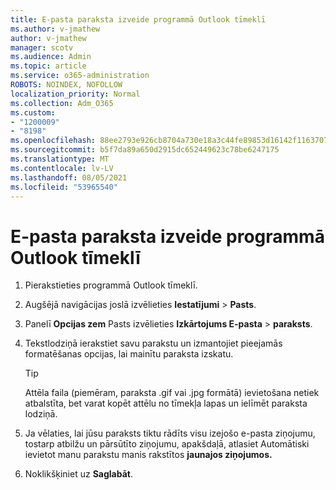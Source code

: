 ```yaml
---
title: E-pasta paraksta izveide programmā Outlook tīmeklī
ms.author: v-jmathew
author: v-jmathew
manager: scotv
ms.audience: Admin
ms.topic: article
ms.service: o365-administration
ROBOTS: NOINDEX, NOFOLLOW
localization_priority: Normal
ms.collection: Adm_O365
ms.custom:
- "1200009"
- "8198"
ms.openlocfilehash: 88ee2793e926cb8704a730e18a3c44fe89853d16142f1163707149d8b01be5d9
ms.sourcegitcommit: b5f7da89a650d2915dc652449623c78be6247175
ms.translationtype: MT
ms.contentlocale: lv-LV
ms.lasthandoff: 08/05/2021
ms.locfileid: "53965540"
---
```

# <a name="create-email-signature-in-outlook-on-the-web"></a>E-pasta paraksta izveide programmā Outlook tīmeklī

1. Pierakstieties programmā Outlook tīmeklī.
2. Augšējā navigācijas joslā izvēlieties **Iestatījumi**  >  **Pasts**.
3. Panelī **Opcijas zem** Pasts izvēlieties **Izkārtojums E-pasta**   >  **paraksts**.
4. Tekstlodziņā ierakstiet savu parakstu un izmantojiet pieejamās formatēšanas opcijas, lai mainītu paraksta izskatu.

    > [!TIP]
    > Attēla faila (piemēram, paraksta .gif vai .jpg formātā) ievietošana netiek atbalstīta, bet varat kopēt attēlu no tīmekļa lapas un ielīmēt paraksta lodziņā.

5. Ja vēlaties, lai jūsu paraksts tiktu rādīts visu izejošo e-pasta ziņojumu, tostarp atbilžu un pārsūtīto ziņojumu, apakšdaļā, atlasiet Automātiski ievietot manu parakstu manis rakstītos **jaunajos ziņojumos.**
6. Noklikšķiniet uz **Saglabāt**.

